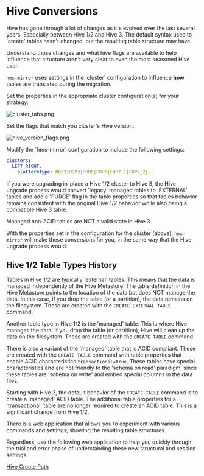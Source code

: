 # Hive Conversions

Hive has gone through a lot of changes as it's evolved over the last several years.
Especially between Hive 1/2 and Hive 3.  The default syntax used to 'create' tables
hasn't changed, but the resulting table structure may have.

Understand those changes and what hive flags are available to help influence that structure
aren't very clear to even the most seasoned Hive user.

`hms-mirror` uses settings in the 'cluster' configuration to influence **how** tables are translated
during the migration.

<tabs>
<tab id="webui" title="Web Interface">
Set the properties in the appropriate cluster configuration(s) for your strategy.

![cluster_tabs.png](cluster_tabs.png)

Set the flags that match you cluster's Hive version.

![hive_version_flags.png](hive_version_flags.png)

</tab>
<tab id="cli" title="CLI">
Modify the `hms-mirror` configuration to include the following settings:

``` yaml
clusters:
  LEFT|RIGHT:
    platformType: HDP2|HDP3|CHD5|CDH6|CDP7.1|CDP7_2|..
```
</tab>
</tabs>

If you were upgrading in-place a Hive 1/2 cluster to Hive 3, the Hive upgrade process would convert 'legacy' managed 
tables to 'EXTERNAL' tables and add a 'PURGE' flag in the table properties so that tables behavior remains 
consistent with the original Hive 1/2 behavior while also being a compatible Hive 3 table.

Managed non-ACID tables are NOT a valid state in Hive 3.  

With the properties set in the configuration for the cluster (above), `hms-mirror` will make these conversions for you, in the same way that the Hive upgrade process would.

## Hive 1/2 Table Types History

Tables in Hive 1/2 are typically 'external' tables.  This means that the data is managed independently
of the Hive Metastore.  The table definition in the Hive Metastore points to the location of the data but does NOT
manage the data.  In this case, if you drop the table (or a partition), the data remains on the filesystem. 
These are created with the `CREATE EXTERNAL TABLE` command.

Another table type in Hive 1/2 is the 'managed' table.  This is where Hive manages the data.  If you drop the table 
(or partition), Hive will clean up the data on the filesystem.  These are created with the `CREATE TABLE` command.

There is also a variant of the 'managed' table that is ACID compliant.  These are created with the `CREATE TABLE` 
command with table properties that enable ACID characteristics `transactional=true`.  These tables have special 
characteristics and are not friendly to the 'schema on read' paradigm, since these tables are 'schema on write' and 
embed special columns in the data files.

Starting with Hive 3, the default behavior of the `CREATE TABLE` command is to create a 'managed' ACID table.  The 
additional table properties for a 'transactional' table are no longer required to create an ACID table.  This is a
significant change from Hive 1/2.

There is a web application that allows you to experiment with various
commands and settings, showing the resulting table structures.

Regardless, use the following web application to help you quickly through the trial and error
phase of understanding these new structural and session settings.

[Hive Create Path](https://dstreev.github.io/hive/create_path.html)